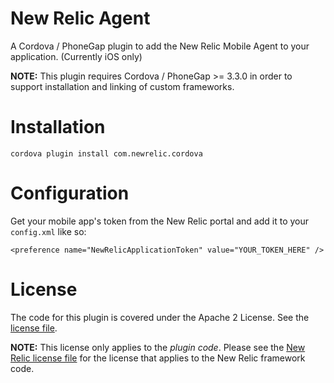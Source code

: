 New Relic Agent
================

A Cordova / PhoneGap plugin to add the New Relic Mobile Agent to your application. (Currently iOS only)

__NOTE:__ This plugin requires Cordova / PhoneGap >= 3.3.0 in order to support installation and linking of custom frameworks.

Installation
===============

`cordova plugin install com.newrelic.cordova`

Configuration
===============

Get your mobile app's token from the New Relic portal and add it to your `config.xml` like so:

`<preference name="NewRelicApplicationToken" value="YOUR_TOKEN_HERE" />`

License
==============

The code for this plugin is covered under the Apache 2 License. See the [license file](LICENSE).

__NOTE:__ This license only applies to the *plugin code*. Please see the [New Relic license file](src/ios/NewRelicFramework/LICENSE) for the license that applies to the New Relic framework code.
